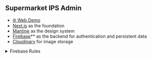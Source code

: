 ## Supermarket IPS Admin
* [🌐 Web Demo](http://supermarket-ips-admin.vercel.app/)
* [Next.js](https://nextjs.org/) as the foundation
* [Mantine](https://mantine.dev/) as the design system
* [Firebase](https://firebase.google.com/)** as the backend for authentication and persistent data
* [Cloudinary](https://cloudinary.com/) for image storage


<details>
<summary>Firebase Rules</summary>
```
{
  "rules": {
    "admin_credentials": {
      ".read": "false",
    	".write": "false"
    },
    "trolley_config": {
      ".read": "auth != null",
    	".write": "auth != null"
    },
    "trolley_data": {
      ".read": "auth != null",
    	".write": "auth != null"
    },
    "trolley_past_data": {
      ".read": "auth != null",
    	".write": "auth != null",
      "$trolleyId": {
        ".indexOn": ["dateCreated"],
      }
    },
    "products": {
    	".read": "true",
      ".write": "auth.uid == root.child('admin_credentials').child('uid').val()", // admin
      ".indexOn": ["dateModified"],
    },
    "customer_chats": {
      ".read": "auth.uid == root.child('admin_credentials').child('uid').val()", // admin
      ".write": "auth.uid == root.child('admin_credentials').child('uid').val()", // admin
      "$customerId": {
        ".write": "!data.exists() && auth != null || $customerId == auth.uid",
        ".read": "auth.uid == $customerId", // Can read data if belongs to customer
        "messages":{
          "$messageId":{
            ".indexOn": ["dateCreated"],
          }
        },
      }
  	}
  }
}
```
</details>